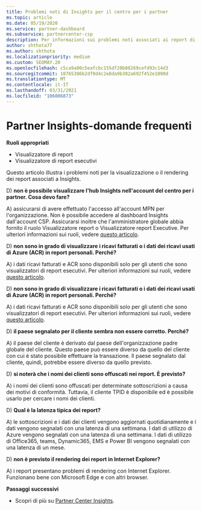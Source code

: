 ```yaml
---
title: Problemi noti di Insights per il centro per i partner
ms.topic: article
ms.date: 05/19/2020
ms.service: partner-dashboard
ms.subservice: partnercenter-csp
description: Per informazioni sui problemi noti associati ai report di partner Center Insights (PCI), vedere. Le informazioni possono includere problemi di rendering noti o limitazioni dei report.
author: shthota77
ms.author: shthota
ms.localizationpriority: medium
ms.custom: SEOMAY.20
ms.openlocfilehash: c5ca9a00c5eafcbc155df20b08269cefd93c14d3
ms.sourcegitcommit: 10765386b2df0d4c2e8da9b302a692f452e1090d
ms.translationtype: MT
ms.contentlocale: it-IT
ms.lasthandoff: 03/31/2021
ms.locfileid: "106086873"
---
```

# <a name="partner-insights--frequently-asked-questions"></a>Partner Insights-domande frequenti

**Ruoli appropriati**

- Visualizzatore di report
- Visualizzatore di report esecutivi

Questo articolo illustra i problemi noti per la visualizzazione o il rendering dei report associati a Insights.

D) **non è possibile visualizzare l'hub Insights nell'account del centro per i partner. Cosa devo fare?**

A) assicurarsi di avere effettuato l'accesso all'account MPN per l'organizzazione. Non è possibile accedere al dashboard Insights dall'account CSP. Assicurarsi inoltre che l'amministratore globale abbia fornito il ruolo Visualizzatore report o Visualizzatore report Executive.  Per ulteriori informazioni sui ruoli, vedere [questo articolo](./pci-roles.md).

D) **non sono in grado di visualizzare i ricavi fatturati o i dati dei ricavi usati di Azure (ACR) in report personali. Perché?**

A) i dati ricavi fatturati e ACR sono disponibili solo per gli utenti che sono visualizzatori di report esecutivi.  Per ulteriori informazioni sui ruoli, vedere [questo articolo](./pci-roles.md).

D) **non sono in grado di visualizzare i ricavi fatturati o i dati dei ricavi usati di Azure (ACR) in report personali. Perché?**

A) i dati ricavi fatturati e ACR sono disponibili solo per gli utenti che sono visualizzatori di report esecutivi. Per ulteriori informazioni sui ruoli, vedere [questo articolo](./pci-roles.md).

D) **il paese segnalato per il cliente sembra non essere corretto. Perché?**

A) il paese del cliente è derivato dal paese dell'organizzazione padre globale del cliente. Questo paese può essere diverso da quello del cliente con cui è stato possibile effettuare la transazione. Il paese segnalato dal cliente, quindi, potrebbe essere diverso da quello previsto.

D) **si noterà che i nomi dei clienti sono offuscati nei report. È previsto?**

A) i nomi dei clienti sono offuscati per determinate sottoscrizioni a causa dei motivi di conformità. Tuttavia, il cliente TPID è disponibile ed è possibile usarlo per cercare i nomi dei clienti.

D) **Qual è la latenza tipica dei report?**

A) le sottoscrizioni e i dati dei clienti vengono aggiornati quotidianamente e i dati vengono segnalati con una latenza di una settimana. I dati di utilizzo di Azure vengono segnalati con una latenza di una settimana. I dati di utilizzo di Office365, teams, Dynamic365, EMS e Power BI vengono segnalati con una latenza di un mese.

D) **non è previsto il rendering dei report in Internet Explorer?**

A) i report presentano problemi di rendering con Internet Explorer. Funzionano bene con Microsoft Edge e con altri browser.

**Passaggi successivi**

- Scopri di più su [Partner Center Insights](partner-center-insights.md).